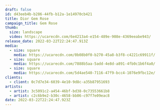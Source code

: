 ```yaml
---
draft: false
id: d43eeb4b-b286-44fb-b12a-1e14970cb421
title: Dior Gem Rose
campaign_title: Gem Rose
thumb:
  size: landscape
  video: https://ucarecdn.com/6e4213a4-e154-489e-908e-4369eeabe943/
release_date: 2022-03-22T22:24:47.913Z
media:
  - size: square
    media: https://ucarecdn.com/0b08b0f0-b270-45a8-b3f8-c4221c69911f/
  - size: square
    media: https://ucarecdn.com/7888b5aa-5add-4e8d-a891-4fb0c1b6f4a0/
  - size: square
    media: https://ucarecdn.com/5d4ae540-7116-47f9-bcc4-1076e9fbc12e/
clients:
  - client: 0c7d7e34-6039-4e10-9d8c-a35b87951693
artists:
  - artist: 3c5091c2-a454-46bf-bd38-0c73553661b8
  - artist: c2c6b9e2-b30c-4658-bb06-c97f7e09eac8
date: 2022-03-22T22:24:47.923Z
---
```

